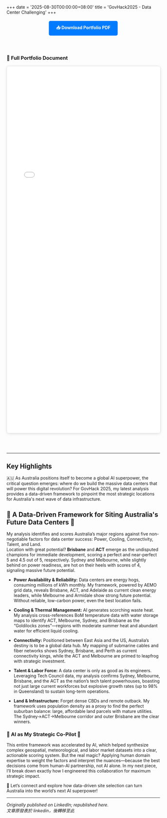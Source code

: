 +++
date = '2025-08-30T00:00:00+08:00'
title = 'GovHack2025 - Data Center Challenging'
+++

<div style="text-align: center; margin: 20px 0;">
    <a href="Queensland Aluminium Industry Emissions.pdf" download class="download-button" style="display: inline-block; padding: 12px 24px; background-color: #007bff; color: white; text-decoration: none; border-radius: 5px; font-weight: bold; transition: background-color 0.3s;">
        📥 Download Portfolio PDF
    </a>
</div>

<style>
.download-button:hover {
    background-color: #0056b3 !important;
}

.pdf-container {
    width: 100%;
    max-width: 900px;
    margin: 0 auto;
    padding: 20px 0;
}

.pdf-embed {
    width: 100%;
    height: 1200px;
    border: 1px solid #ddd;
    border-radius: 8px;
    box-shadow: 0 2px 10px rgba(0,0,0,0.1);
    margin-bottom: 30px;
}

.pdf-page-image {
    width: 100%;
    margin-bottom: 20px;
    border: 1px solid #e0e0e0;
    border-radius: 8px;
    box-shadow: 0 2px 8px rgba(0,0,0,0.08);
}

@media (max-width: 768px) {
    .pdf-embed {
        height: 600px;
    }
}
</style>

<div class="pdf-container">

### 📄 Full Portfolio Document

<!-- Option 1: Using iframe embed (works if PDF is in static folder) -->
<iframe src="Queensland Aluminium Industry Emissions.pdf" class="pdf-embed" type="application/pdf">
    <p>Your browser doesn't support PDF viewing. Please <a href="Queensland Aluminium Industry Emissions.pdf">download the PDF</a> to view it.</p>
</iframe>

<!-- Option 2: Using Google Docs Viewer (replace URL with your actual PDF URL) -->
<!--
<iframe src="https://docs.google.com/viewer?url=https://yourwebsite.com/path/to/CHLee_Portfolio.pdf&embedded=true" class="pdf-embed" frameborder="0"></iframe>
-->

<!-- Option 3: Display as images (if you convert PDF pages to images) -->
<!--
### Portfolio Pages

<img src="/images/portfolio/page1.jpg" alt="Portfolio Page 1" class="pdf-page-image" />
<img src="/images/portfolio/page2.jpg" alt="Portfolio Page 2" class="pdf-page-image" />
<img src="/images/portfolio/page3.jpg" alt="Portfolio Page 3" class="pdf-page-image" />
<img src="/images/portfolio/page4.jpg" alt="Portfolio Page 4" class="pdf-page-image" />
<img src="/images/portfolio/page5.jpg" alt="Portfolio Page 5" class="pdf-page-image" />
<img src="/images/portfolio/page6.jpg" alt="Portfolio Page 6" class="pdf-page-image" />
-->

</div>

---

## Key Highlights

🇦🇺 As Australia positions itself to become a global AI superpower, the critical question emerges: where do we build the massive data centers that will power this digital revolution? For GovHack 2025, my latest analysis provides a data-driven framework to pinpoint the most strategic locations for Australia's next wave of data infrastructure.

## 📍 A Data-Driven Framework for Siting Australia's Future Data Centers 📍

My analysis identifies and scores Australia’s major regions against five non-negotiable factors for data center success: Power, Cooling, Connectivity, Talent, and Land. <br>
Location with great potential? **Brisbane** and **ACT** emerge as the undisputed champions for immediate development, scoring a perfect and near-perfect 5 and 4.5 out of 5, respectively. Sydney and Melbourne, while slightly behind on power readiness, are hot on their heels with scores of 4, signaling massive future potential.

* **Power Availability & Reliability:**
Data centers are energy hogs, consuming millions of kWh monthly. My framework, powered by AEMO grid data, reveals Brisbane, ACT, and Adelaide as current clean energy leaders, while Melbourne and Armidale show strong future potential. Without reliable, low-carbon power, even the best location fails.

* **Cooling & Thermal Management:**
AI generates scorching waste heat. My analysis cross-references BoM temperature data with water storage maps to identify ACT, Melbourne, Sydney, and Brisbane as the “Goldilocks zones”—regions with moderate summer heat and abundant water for efficient liquid cooling.

* **Connectivity:**
Positioned between East Asia and the US, Australia’s destiny is to be a global data hub. My mapping of submarine cables and fiber networks shows Sydney, Brisbane, and Perth as current connectivity kings, while the ACT and Melbourne are primed to leapfrog with strategic investment.

* **Talent & Labor Force:**
A data center is only as good as its engineers. Leveraging Tech Council data, my analysis confirms Sydney, Melbourne, Brisbane, and the ACT as the nation’s tech talent powerhouses, boasting not just large current workforces but explosive growth rates (up to 98% in Queensland) to sustain long-term operations.

* **Land & Infrastructure:**
Forget dense CBDs and remote outback. My framework uses population density as a proxy to find the perfect suburban balance: large, affordable land parcels with mature utilities. The Sydney→ACT→Melbourne corridor and outer Brisbane are the clear winners.

### 🤖 AI as My Strategic Co-Pilot 🤖

This entire framework was accelerated by AI, which helped synthesize complex geospatial, meteorological, and labor market datasets into a clear, actionable scoring system. But the real magic? Applying human domain expertise to weight the factors and interpret the nuances—because the best decisions come from human-AI partnership, not AI alone. In my next piece, I’ll break down exactly how I engineered this collaboration for maximum strategic impact.

🔗 Let’s connect and explore how data-driven site selection can turn Australia into the world’s next AI superpower!

---
*Originally published on LinkedIn; republished here.* <br>
*文章原發表於 linkedin，後轉移至此*
